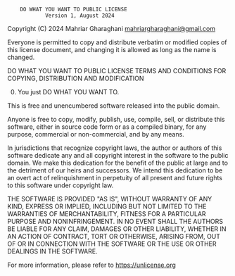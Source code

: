         DO WHAT YOU WANT TO PUBLIC LICENSE 
                Version 1, August 2024 

Copyright (C) 2024 Mahriar Gharaghani <mahriargharaghani@gmail.com>

Everyone is permitted to copy and distribute verbatim or modified 
copies of this license document, and changing it is allowed as long 
as the name is changed. 

DO WHAT YOU WANT TO PUBLIC LICENSE 
TERMS AND CONDITIONS FOR COPYING, DISTRIBUTION AND MODIFICATION 

0. You just DO WHAT YOU WANT TO.



This is free and unencumbered software released into the public domain.

Anyone is free to copy, modify, publish, use, compile, sell, or
distribute this software, either in source code form or as a compiled
binary, for any purpose, commercial or non-commercial, and by any
means.

In jurisdictions that recognize copyright laws, the author or authors
of this software dedicate any and all copyright interest in the
software to the public domain. We make this dedication for the benefit
of the public at large and to the detriment of our heirs and
successors. We intend this dedication to be an overt act of
relinquishment in perpetuity of all present and future rights to this
software under copyright law.

THE SOFTWARE IS PROVIDED "AS IS", WITHOUT WARRANTY OF ANY KIND,
EXPRESS OR IMPLIED, INCLUDING BUT NOT LIMITED TO THE WARRANTIES OF
MERCHANTABILITY, FITNESS FOR A PARTICULAR PURPOSE AND NONINFRINGEMENT.
IN NO EVENT SHALL THE AUTHORS BE LIABLE FOR ANY CLAIM, DAMAGES OR
OTHER LIABILITY, WHETHER IN AN ACTION OF CONTRACT, TORT OR OTHERWISE,
ARISING FROM, OUT OF OR IN CONNECTION WITH THE SOFTWARE OR THE USE OR
OTHER DEALINGS IN THE SOFTWARE.

For more information, please refer to <https://unlicense.org>
 
